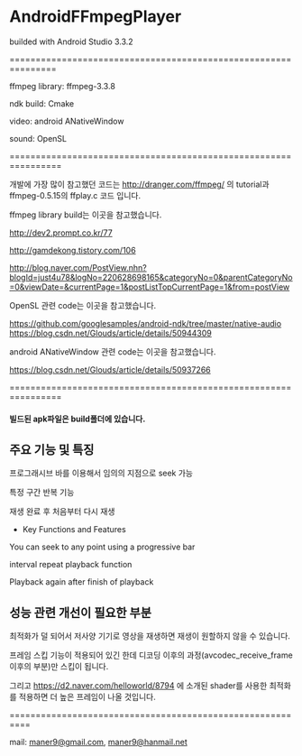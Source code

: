 # AndroidFFmpegPlayer

builded with Android Studio 3.3.2

===============================================================

ffmpeg library: ffmpeg-3.3.8 

ndk build: Cmake

video: android ANativeWindow

sound: OpenSL

================================================================

개발에 가장 많이 참고했던 코드는 http://dranger.com/ffmpeg/ 의 tutorial과 ffmpeg-0.5.15의 ffplay.c 코드 입니다.

ffmpeg library build는 이곳을 참고했습니다.

http://dev2.prompt.co.kr/77

http://gamdekong.tistory.com/106

http://blog.naver.com/PostView.nhn?blogId=just4u78&logNo=220628698165&categoryNo=0&parentCategoryNo=0&viewDate=&currentPage=1&postListTopCurrentPage=1&from=postView

OpenSL 관련 code는 이곳을 참고했습니다.

https://github.com/googlesamples/android-ndk/tree/master/native-audio
https://blog.csdn.net/Glouds/article/details/50944309 

android ANativeWindow 관련 code는 이곳을 참고했습니다.

https://blog.csdn.net/Glouds/article/details/50937266

================================================================

#### 빌드된 apk파일은 build폴더에 있습니다.

## 주요 기능 및 특징

프로그래시브 바를 이용해서 임의의 지점으로 seek 가능

특정 구간 반복 기능 

재생 완료 후 처음부터 다시 재생

 - Key Functions and Features

You can seek to any point using a progressive bar

interval repeat playback function

Playback again after finish of playback

## 성능 관련 개선이 필요한 부분

최적화가 덜 되어서 저사양 기기로 영상을 재생하면 재생이 원할하지 않을 수 있습니다. 

프레임 스킵 기능이 적용되어 있긴 한데 디코딩 이후의 과정(avcodec_receive_frame 이후의 부분)만 스킵이 됩니다.  

그리고 https://d2.naver.com/helloworld/8794 에 소개된 shader를 사용한 최적화를 적용하면 더 높은 프레임이 나올 것입니다.

==========================================================

mail: maner9@gmail.com, maner9@hanmail.net
